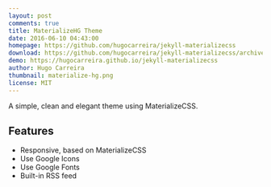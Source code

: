 ```yaml
---
layout: post
comments: true
title: MaterializeHG Theme
date: 2016-06-10 04:43:00
homepage: https://github.com/hugocarreira/jekyll-materializecss
download: https://github.com/hugocarreira/jekyll-materializecss/archive/master.zip
demo: https://hugocarreira.github.io/jekyll-materializecss
author: Hugo Carreira
thumbnail: materialize-hg.png
license: MIT
---
```


A simple, clean and elegant theme using MaterializeCSS.

## Features

* Responsive, based on MaterializeCSS
* Use Google Icons
* Use Google Fonts
* Built-in RSS feed
